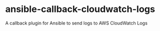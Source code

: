 # ansible-callback-cloudwatch-logs
A callback plugin for Ansible to send logs to AWS CloudWatch Logs
